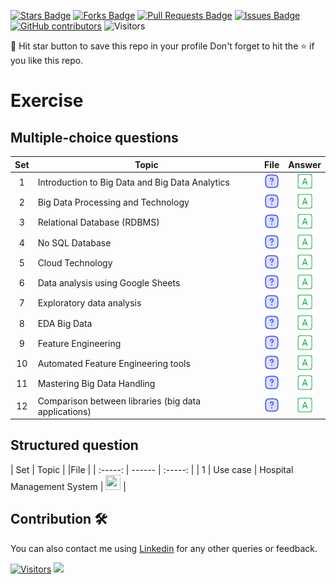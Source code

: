 <a href="https://github.com/drshahizan/BDM/stargazers"><img src="https://img.shields.io/github/stars/drshahizan/BDM" alt="Stars Badge"/></a>
<a href="https://github.com/drshahizan/BDM/network/members"><img src="https://img.shields.io/github/forks/drshahizan/BDM" alt="Forks Badge"/></a>
<a href="https://github.com/drshahizan/BDM/pulls"><img src="https://img.shields.io/github/issues-pr/drshahizan/BDM" alt="Pull Requests Badge"/></a>
<a href="https://github.com/drshahizan/BDM"><img src="https://img.shields.io/github/issues/drshahizan/BDM" alt="Issues Badge"/></a>
<a href="https://github.com/drshahizan/BDM/graphs/contributors"><img alt="GitHub contributors" src="https://img.shields.io/github/contributors/drshahizan/BDM?color=2b9348"></a>
![Visitors](https://api.visitorbadge.io/api/visitors?path=https%3A%2F%2Fgithub.com%2Fdrshahizan%2BDM&labelColor=%23d9e3f0&countColor=%23697689&style=flat)

🌟 Hit star button to save this repo in your profile
Don't forget to hit the :star: if you like this repo.

# Exercise

## Multiple-choice questions
| Set | Topic  | File | Answer |
| :-----: |  ------ | :-----: | :-----: |
| 1 | Introduction to Big Data and Big Data Analytics  | <a href="./mcq/mcq1.md" ><img src="../images/question.svg" width="24px" height="24px" ></a> | <a href="" ><img src="../images/answer.png" width="24px" height="24px" ></a> |
| 2 | Big Data Processing and Technology  | <a href="./mcq/mcq2.md" ><img src="../images/question.svg" width="24px" height="24px" ></a> | <a href="" ><img src="../images/answer.png" width="24px" height="24px" ></a> |
| 3 | Relational Database (RDBMS)  | <a href="./mcq/mcq3.md" ><img src="../images/question.svg" width="24px" height="24px" ></a> | <a href="" ><img src="../images/answer.png" width="24px" height="24px" ></a> |
| 4 | No SQL Database  | <a href="./mcq/mcq4.md" ><img src="../images/question.svg" width="24px" height="24px" ></a> | <a href="" ><img src="../images/answer.png" width="24px" height="24px" ></a> |
| 5 | Cloud Technology  | <a href="./mcq/mcq5.md" ><img src="../images/question.svg" width="24px" height="24px" ></a> | <a href="" ><img src="../images/answer.png" width="24px" height="24px" ></a> |
| 6 | Data analysis using Google Sheets	  | <a href="./mcq/mcq6.md" ><img src="../images/question.svg" width="24px" height="24px" ></a> | <a href="" ><img src="../images/answer.png" width="24px" height="24px" ></a> |
| 7 | Exploratory data analysis	  | <a href="./mcq/mcq7.md" ><img src="../images/question.svg" width="24px" height="24px" ></a> | <a href="" ><img src="../images/answer.png" width="24px" height="24px" ></a> |
| 8 | EDA Big Data	  | <a href="./mcq/mcq8.md" ><img src="../images/question.svg" width="24px" height="24px" ></a> | <a href="" ><img src="../images/answer.png" width="24px" height="24px" ></a> |
| 9 | Feature Engineering	  | <a href="./mcq/mcq9.md" ><img src="../images/question.svg" width="24px" height="24px" ></a> | <a href="" ><img src="../images/answer.png" width="24px" height="24px" ></a> |
| 10 | Automated Feature Engineering tools | <a href="./mcq/mcq10.md" ><img src="../images/question.svg" width="24px" height="24px" ></a> | <a href="" ><img src="../images/answer.png" width="24px" height="24px" ></a> |
| 11 | Mastering Big Data Handling | <a href="./mcq/mcq11.md" ><img src="../images/question.svg" width="24px" height="24px" ></a> | <a href="" ><img src="../images/answer.png" width="24px" height="24px" ></a> |
| 12 | Comparison between libraries (big data applications) | <a href="./mcq/mcq12.md" ><img src="../images/question.svg" width="24px" height="24px" ></a> | <a href="" ><img src="../images/answer.png" width="24px" height="24px" ></a> |

## Structured question
| Set | Topic |  |File | 
| :-----: |  ------  | :-----: | 
| 1 | Use case | Hospital Management System | <a href="./uml/uc/uc1.md" ><img src="../images/ucase.png" width="24px" height="24px" ></a> |

## Contribution 🛠️

You can also contact me using [Linkedin](https://www.linkedin.com/in/drshahizan/) for any other queries or feedback.

[![Visitors](https://api.visitorbadge.io/api/visitors?path=https%3A%2F%2Fgithub.com%2Fdrshahizan&labelColor=%23697689&countColor=%23555555&style=plastic)](https://visitorbadge.io/status?path=https%3A%2F%2Fgithub.com%2Fdrshahizan)
![](https://hit.yhype.me/github/profile?user_id=81284918)
